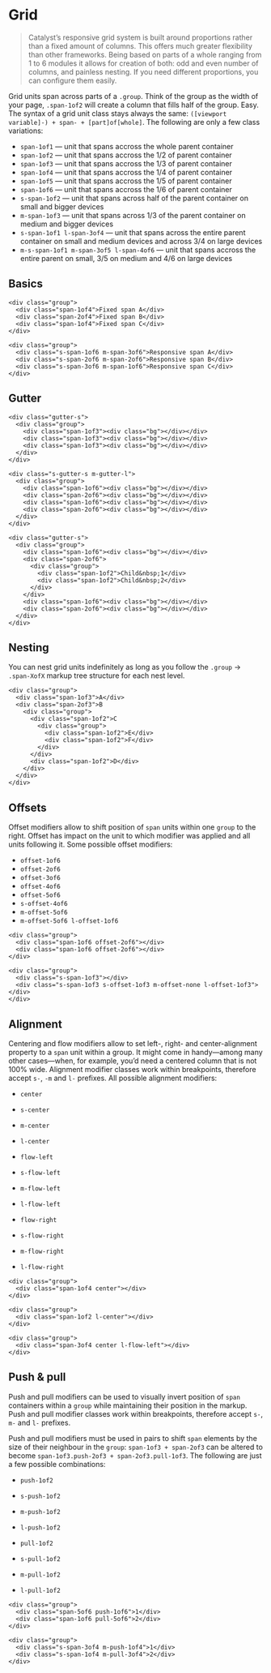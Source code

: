 <style type="text/css">
/* Box sizing */
.group, [class*="gutter-"], [class*="span-"] { box-sizing: border-box; }
.bg {
  background: #d7e7ee;
  min-height: 60px;
  width: 100%;
}
.group {
  background-image: url("data:image/png;base64,iVBORw0KGgoAAAANSUhEUgAAAAQAAAAECAIAAAAmkwkpAAAAJElEQVQImT2JsQ0AMAyDyP+/2ieQIWqZEJDEx6gA0JZr9/mmLgUWKQ+z/AZWAAAAAElFTkSuQmCC");
  color: #333;
  font-family: helvetica;
  font-size: 11px;
  line-height: 1.4;
}
[class*="gutter-"] + [class*="gutter-"],
.group + .group {
  margin-top: 1px;
}
[class*="span-"] {
  background: #eee;
  min-height: 60px;
}
[class*="span-"]:hover:before {
  background: #333;
  color: #ccc;
  content: attr(class);
  position: absolute;
}
[class*="span-"]:nth-child(2n-1) {
  background: #ddd;
}
</style>


# Grid

> Catalyst’s responsive grid system is built around proportions rather than a fixed amount of columns. This offers much greater flexibility than other frameworks. Being based on parts of a whole ranging from 1 to 6 modules it allows for creation of both: odd and even number of columns, and painless nesting. If you need different proportions, you can configure them easily.

Grid units span across parts of a `.group`. Think of the group as the width of your page, `.span-1of2` will create a column that fills half of the group. Easy. The syntax of a grid unit class stays always the same: `([viewport variable]-) + span- + [part]of[whole]`. The following are only a few class variations:

* `span-1of1` — unit that spans accross the whole parent container
* `span-1of2` — unit that spans accross the 1/2 of parent container
* `span-1of3` — unit that spans accross the 1/3 of parent container
* `span-1of4` — unit that spans accross the 1/4 of parent container
* `span-1of5` — unit that spans accross the 1/5 of parent container
* `span-1of6` — unit that spans accross the 1/6 of parent container
* `s-span-1of2` — unit that spans across half of the parent container on small and bigger devices
* `m-span-1of3` — unit that spans across 1/3 of the parent container on medium and bigger devices
* `s-span-1of1 l-span-3of4` — unit that spans across the entire parent container on small and medium devices and across 3/4 on large devices
* `m-s-span-1of1 m-span-3of5 l-span-4of6` — unit that spans accross the entire parent on small, 3/5 on medium and 4/6 on large devices


## Basics

```
<div class="group">
  <div class="span-1of4">Fixed span A</div>
  <div class="span-2of4">Fixed span B</div>
  <div class="span-1of4">Fixed span C</div>
</div>
```

```
<div class="group">
  <div class="s-span-1of6 m-span-3of6">Responsive span A</div>
  <div class="s-span-2of6 m-span-2of6">Responsive span B</div>
  <div class="s-span-3of6 m-span-1of6">Responsive span C</div>
</div>
```


## Gutter

```
<div class="gutter-s">
  <div class="group">
    <div class="span-1of3"><div class="bg"></div></div>
    <div class="span-1of3"><div class="bg"></div></div>
    <div class="span-1of3"><div class="bg"></div></div>
  </div>
</div>
```

```
<div class="s-gutter-s m-gutter-l">
  <div class="group">
    <div class="span-1of6"><div class="bg"></div></div>
    <div class="span-2of6"><div class="bg"></div></div>
    <div class="span-1of6"><div class="bg"></div></div>
    <div class="span-2of6"><div class="bg"></div></div>
  </div>
</div>
```

```
<div class="gutter-s">
  <div class="group">
    <div class="span-1of6"><div class="bg"></div></div>
    <div class="span-2of6">
      <div class="group">
        <div class="span-1of2">Child&nbsp;1</div>
        <div class="span-1of2">Child&nbsp;2</div>
      </div>
    </div>
    <div class="span-1of6"><div class="bg"></div></div>
    <div class="span-2of6"><div class="bg"></div></div>
  </div>
</div>
```


## Nesting

You can nest grid units indefinitely as long as you follow the `.group` &rarr; `.span-XofX` markup tree structure for each nest level.

```
<div class="group">
  <div class="span-1of3">A</div>
  <div class="span-2of3">B
    <div class="group">
      <div class="span-1of2">C
        <div class="group">
          <div class="span-1of2">E</div>
          <div class="span-1of2">F</div>
        </div>
      </div>
      <div class="span-1of2">D</div>
    </div>
  </div>
</div>
```


## Offsets

Offset modifiers allow to shift position of `span` units within one `group` to the right. Offset has impact on the unit to which modifier was applied and all units following it. Some possible offset modifiers:

* `offset-1of6`
* `offset-2of6`
* `offset-3of6`
* `offset-4of6`
* `offset-5of6`
* `s-offset-4of6`
* `m-offset-5of6`
* `m-offset-5of6 l-offset-1of6`


```
<div class="group">
  <div class="span-1of6 offset-2of6"></div>
  <div class="span-1of6 offset-2of6"></div>
</div>
```

```
<div class="group">
  <div class="s-span-1of3"></div>
  <div class="s-span-1of3 s-offset-1of3 m-offset-none l-offset-1of3"></div>
</div>
```


## Alignment

Centering and flow modifiers allow to set left-, right- and center-alignment property to a `span` unit within a group. It might come in handy—among many other cases—when, for example, you’d need a centered column that is not 100% wide. Alignment modifier classes work within breakpoints, therefore accept `s-`, `-m` and `l-` prefixes. All possible alignment modifiers:

* `center`
* `s-center`
* `m-center`
* `l-center`

* `flow-left`
* `s-flow-left`
* `m-flow-left`
* `l-flow-left`

* `flow-right`
* `s-flow-right`
* `m-flow-right`
* `l-flow-right`


```
<div class="group">
  <div class="span-1of4 center"></div>
</div>
```

```
<div class="group">
  <div class="span-1of2 l-center"></div>
</div>
```

```
<div class="group">
  <div class="span-3of4 center l-flow-left"></div>
</div>
```


## Push &amp; pull

Push and pull modifiers can be used to visually invert position of `span` containers within a `group` while maintaining their position in the markup. Push and pull modifier classes work within breakpoints, therefore accept `s-`, `m-` and `l-` prefixes.

Push and pull modifiers must be used in pairs to shift `span` elements by the size of their neighbour in the `group`: `span-1of3 + span-2of3` can be altered to become `span-1of3.push-2of3 + span-2of3.pull-1of3`. The following are just a few possible combinations:

* `push-1of2`
* `s-push-1of2`
* `m-push-1of2`
* `l-push-1of2`

* `pull-1of2`
* `s-pull-1of2`
* `m-pull-1of2`
* `l-pull-1of2`


```
<div class="group">
  <div class="span-5of6 push-1of6">1</div>
  <div class="span-1of6 pull-5of6">2</div>
</div>
```

```
<div class="group">
  <div class="s-span-3of4 m-push-1of4">1</div>
  <div class="s-span-1of4 m-pull-3of4">2</div>
</div>
```
